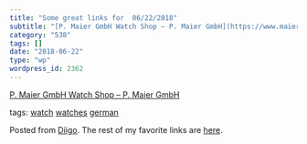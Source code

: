 ```yaml
---
title: "Some great links for  06/22/2018"
subtitle: "[P. Maier GmbH Watch Shop – P. Maier GmbH](https://www.maier-uhren.de)"
category: "538"
tags: []
date: "2018-06-22"
type: "wp"
wordpress_id: 2362
---
```

[P. Maier GmbH Watch Shop – P. Maier GmbH](https://www.maier-uhren.de) 

 tags: [watch](https://www.diigo.com/user/pitosalas/watch) [watches](https://www.diigo.com/user/pitosalas/watches) [german](https://www.diigo.com/user/pitosalas/german)

Posted from [Diigo](https://www.diigo.com). The rest of my favorite links are [here](https://www.diigo.com/user/pitosalas).